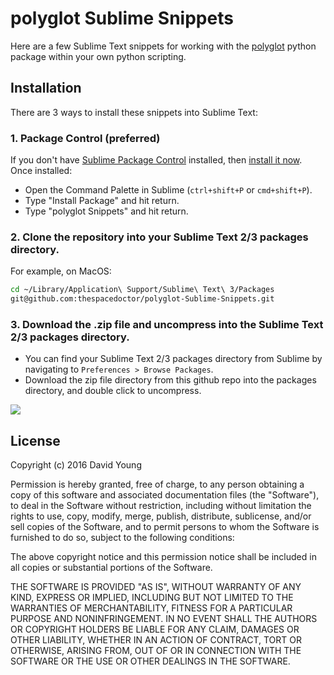 
# polyglot Sublime Snippets

Here are a few Sublime Text snippets for working with the [polyglot](https://github.com/thespacedoctor/polyglot) python package within your own python scripting.

## Installation

There are 3 ways to install these snippets into Sublime Text:

### 1. Package Control (preferred)

If you don't have [Sublime Package Control](http://wbond.net/sublime_packages/package_control) installed, then [install it now](https://sublime.wbond.net/installation). Once installed:

* Open the Command Palette in Sublime (`ctrl+shift+P` or `cmd+shift+P`).
* Type "Install Package" and hit return.
* Type "polyglot Snippets" and hit return.

### 2. Clone the repository into your Sublime Text 2/3 packages directory.

For example, on MacOS:

```bash
cd ~/Library/Application\ Support/Sublime\ Text\ 3/Packages
git@github.com:thespacedoctor/polyglot-Sublime-Snippets.git
```

### 3. Download the .zip file and uncompress into the Sublime Text 2/3 packages directory.

* You can find your Sublime Text 2/3 packages directory from Sublime by navigating to `Preferences > Browse Packages`.
* Download the zip file directory from this github repo into the packages directory, and double click to uncompress.

![][20160921121005]

[20160921121005]: https://i.imgur.com/aBnBJmi.png

## License

Copyright (c) 2016 David Young

Permission is hereby granted, free of charge, to any person obtaining a
copy of this software and associated documentation files (the
"Software"), to deal in the Software without restriction, including
without limitation the rights to use, copy, modify, merge, publish,
distribute, sublicense, and/or sell copies of the Software, and to
permit persons to whom the Software is furnished to do so, subject to
the following conditions:

The above copyright notice and this permission notice shall be included
in all copies or substantial portions of the Software.

THE SOFTWARE IS PROVIDED "AS IS", WITHOUT WARRANTY OF ANY KIND, EXPRESS
OR IMPLIED, INCLUDING BUT NOT LIMITED TO THE WARRANTIES OF
MERCHANTABILITY, FITNESS FOR A PARTICULAR PURPOSE AND NONINFRINGEMENT.
IN NO EVENT SHALL THE AUTHORS OR COPYRIGHT HOLDERS BE LIABLE FOR ANY
CLAIM, DAMAGES OR OTHER LIABILITY, WHETHER IN AN ACTION OF CONTRACT,
TORT OR OTHERWISE, ARISING FROM, OUT OF OR IN CONNECTION WITH THE
SOFTWARE OR THE USE OR OTHER DEALINGS IN THE SOFTWARE.
